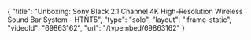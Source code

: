 {
    "title": "Unboxing: Sony Black 2.1 Channel 4K High-Resolution Wireless Sound Bar System - HTNT5",
    "type": "solo",
    "layout": "iframe-static",
    "videoId": "69863162",
    "url": "\/tvpembed\/69863162"
}